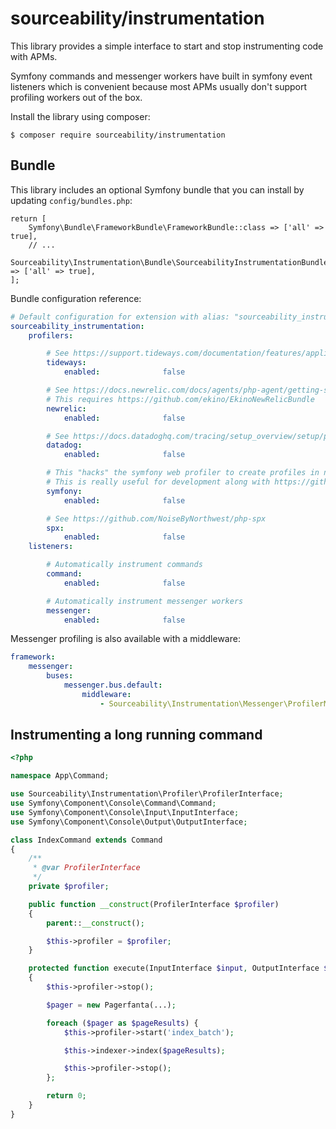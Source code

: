 # sourceability/instrumentation

This library provides a simple interface to start and stop instrumenting code with APMs.

Symfony commands and messenger workers have built in symfony event listeners which is convenient because most
APMs usually don't support profiling workers out of the box.

Install the library using composer:
```
$ composer require sourceability/instrumentation
```

## Bundle

This library includes an optional Symfony bundle that you can install by updating `config/bundles.php`:
```
return [
    Symfony\Bundle\FrameworkBundle\FrameworkBundle::class => ['all' => true],
    // ...
    Sourceability\Instrumentation\Bundle\SourceabilityInstrumentationBundle::class => ['all' => true],
];
```

Bundle configuration reference:
```yaml
# Default configuration for extension with alias: "sourceability_instrumentation"
sourceability_instrumentation:
    profilers:

        # See https://support.tideways.com/documentation/features/application-monitoring/application-performance-overview.html
        tideways:
            enabled:              false

        # See https://docs.newrelic.com/docs/agents/php-agent/getting-started/introduction-new-relic-php/
        # This requires https://github.com/ekino/EkinoNewRelicBundle
        newrelic:
            enabled:              false

        # See https://docs.datadoghq.com/tracing/setup_overview/setup/php/
        datadog:
            enabled:              false

        # This "hacks" the symfony web profiler to create profiles in non web contexts like workers, commands.
        # This is really useful for development along with https://github.com/sourceability/console-toolbar-bundle
        symfony:
            enabled:              false

        # See https://github.com/NoiseByNorthwest/php-spx
        spx:
            enabled:              false
    listeners:

        # Automatically instrument commands
        command:
            enabled:              false

        # Automatically instrument messenger workers
        messenger:
            enabled:              false
```

Messenger profiling is also available with a middleware:
```yaml
framework:
    messenger:
        buses:
            messenger.bus.default:
                middleware:
                    - Sourceability\Instrumentation\Messenger\ProfilerMiddleware
```

## Instrumenting a long running command

```php
<?php

namespace App\Command;

use Sourceability\Instrumentation\Profiler\ProfilerInterface;
use Symfony\Component\Console\Command\Command;
use Symfony\Component\Console\Input\InputInterface;
use Symfony\Component\Console\Output\OutputInterface;

class IndexCommand extends Command
{
    /**
     * @var ProfilerInterface
     */
    private $profiler;

    public function __construct(ProfilerInterface $profiler)
    {
        parent::__construct();

        $this->profiler = $profiler;
    }

    protected function execute(InputInterface $input, OutputInterface $output): int
    {
        $this->profiler->stop();

        $pager = new Pagerfanta(...);

        foreach ($pager as $pageResults) {
            $this->profiler->start('index_batch');

            $this->indexer->index($pageResults);

            $this->profiler->stop();
        };

        return 0;
    }
}
```
